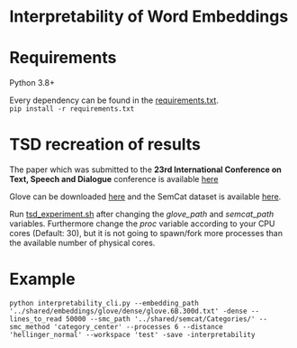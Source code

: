# Interpretability of Word Embeddings

# Requirements

Python 3.8+

Every dependency can be found in the [requirements.txt](requirements.txt).<br>
`pip install -r requirements.txt`

# TSD recreation of results
The paper which was submitted to the **23rd International Conference on Text, Speech and Dialogue** conference is available [here](docs/tsd_paper.pdf)

Glove can be downloaded [here](http://nlp.stanford.edu/data/glove.6B.zip) and the SemCat dataset is available [here](https://github.com/avaapm/SEMCATdataset2018).

Run [tsd_experiment.sh](experiments/tsd_expriments.sh) after changing the _glove_path_ and _semcat_path_ variables. Furthermore change the _proc_ variable according to your CPU cores (Default: 30), but it is not going to spawn/fork more processes than the available number of physical cores.

# Example
`python interpretability_cli.py --embedding_path '../shared/embeddings/glove/dense/glove.6B.300d.txt' -dense --lines_to_read 50000 --smc_path '../shared/semcat/Categories/' --smc_method 'category_center' --processes 6 --distance 'hellinger_normal' --workspace 'test' -save -interpretability`